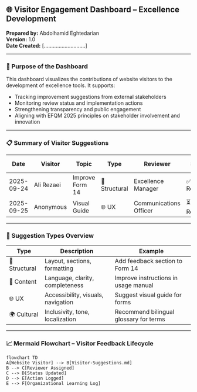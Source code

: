 ## 🌐 Visitor Engagement Dashboard – Excellence Development  
**Prepared by:** Abdolhamid Eghtedarian  
**Version:** 1.0  
**Date Created:** [............................]  

---

### 🎯 Purpose of the Dashboard

This dashboard visualizes the contributions of website visitors to the development of excellence tools. It supports:

- Tracking improvement suggestions from external stakeholders  
- Monitoring review status and implementation actions  
- Strengthening transparency and public engagement  
- Aligning with EFQM 2025 principles on stakeholder involvement and innovation

---

### 📋 Summary of Visitor Suggestions

| Date | Visitor | Topic | Type | Reviewer | Status | Action Taken |
|------|---------|--------|------|----------|--------|----------------|
| 2025-09-24 | Ali Rezaei | Improve Form 14 | 🔧 Structural | Excellence Manager | ✅ Reviewed | Form revised |
| 2025-09-25 | Anonymous | Visual Guide | 🌐 UX | Communications Officer | ⏳ Under Review | — |

---

### 📘 Suggestion Types Overview

| Type | Description | Example |
|------|-------------|---------|
| 🔧 Structural | Layout, sections, formatting | Add feedback section to Form 14 |
| 📘 Content | Language, clarity, completeness | Improve instructions in usage manual |
| 🌐 UX | Accessibility, visuals, navigation | Suggest visual guide for forms |
| 🌍 Cultural | Inclusivity, tone, localization | Recommend bilingual glossary for terms

---

### 📈 Mermaid Flowchart – Visitor Feedback Lifecycle

```mermaid
flowchart TD  
A[Website Visitor] --> B[Visitor-Suggestions.md]  
B --> C[Reviewer Assigned]  
C --> D[Status Updated]  
D --> E[Action Logged]  
E --> F[Organizational Learning Log]
